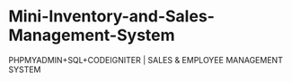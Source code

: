 # Mini-Inventory-and-Sales-Management-System
 PHPMYADMIN+SQL+CODEIGNITER | SALES & EMPLOYEE MANAGEMENT  SYSTEM
